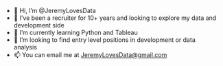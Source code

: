 - 👋 Hi, I’m @JeremyLovesData
- 👀 I’ve been a recruiter for 10+ years and looking to explore my data and development side
- 🌱 I’m currently learning Python and Tableau
- 💞️ I’m looking to find entry level positions in development or data analysis
- 📫 You can email me at JeremyLovesData@gmail.com

<!---
JeremyLovesData/JeremyLovesData is a ✨ special ✨ repository because its `README.md` (this file) appears on your GitHub profile.
You can click the Preview link to take a look at your changes.
--->
